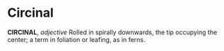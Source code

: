 # Circinal

**CIRCINAL**, _adjective_ Rolled in spirally downwards, the tip occupying the center; a term in foliation or leafing, as in ferns.